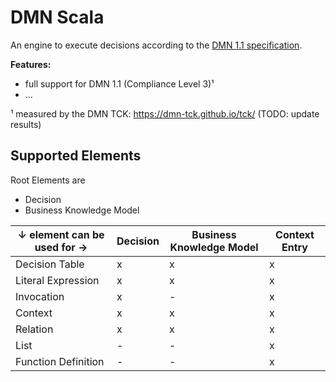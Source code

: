 # DMN Scala

An engine to execute decisions according to the [DMN 1.1 specification](http://www.omg.org/spec/DMN/About-DMN/). 

**Features:**
* full support for DMN 1.1 (Compliance Level 3)¹
* ...

¹ measured by the DMN TCK: https://dmn-tck.github.io/tck/ (TODO: update results)

## Supported Elements

Root Elements are
* Decision
* Business Knowledge Model

| ↓ element can be used for → | Decision | Business Knowledge Model | Context Entry |
| --- | --- | --- | --- |
| Decision Table | x | x | x | 
| Literal Expression | x | x | x | 
| Invocation | x | - | x | 
| Context | x | x | x | 
| Relation | x | x | x | 
| List | - | - | x | 
| Function Definition | - | - | x | 
